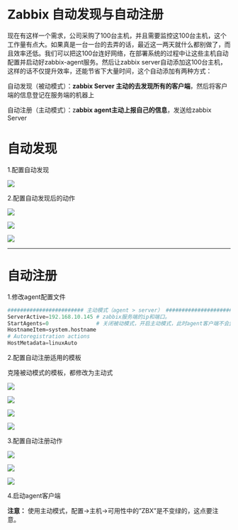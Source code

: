 # Zabbix 自动发现与自动注册

现在有这样一个需求，公司采购了100台主机，并且需要监控这100台主机，这个工作量有点大。如果真是一台一台的去弄的话，最近这一两天就什么都别做了，而且效率还低。我们可以把这100台连好网络，在部署系统的过程中让这些主机自动配置并启动好zabbix-agent服务。然后让zabbix server自动添加这100台主机，这样的话不仅提升效率，还能节省下大量时间，这个自动添加有两种方式：

自动发现（被动模式）：**zabbix Server 主动的去发现所有的客户端**，然后将客户端的信息登记在服务端的机器上

自动注册（主动模式）：z**abbix agent主动上报自己的信息**，发送给zabbix Server

# 自动发现

1.配置自动发现

![](assets/image-20221127214531283-20230610173809-0tcs27g.png)

2.配置自动发现后的动作

![](assets/image-20221127214536354-20230610173809-xs4oeq5.png)

![](assets/image-20221127214541534-20230610173809-qchhxhp.png)

![](assets/image-20221127214546432-20230610173809-ienhv27.png)

---

# 自动注册

1.修改agent配置文件

```python
######################## 主动模式（agent > server） ########################
ServerActive=192.168.10.145 # zabbix服务端的ip和端口。
StartAgents=0               # 关闭被动模式，开启主动模式，此时agent客户端不会监听10050端口
HostnameItem=system.hostname
# Autoregistration actions 
HostMetadata=linuxAuto

```

2.配置自动注册适用的模板

克隆被动模式的模板，都修改为主动式

![](assets/image-20221127214553274-20230610173809-xoo8mvm.png)

![](assets/image-20221127214558548-20230610173809-c4qnyev.png)

![](assets/image-20221127214604248-20230610173809-i2jw8xp.png)

![](assets/image-20221127214609674-20230610173809-1zmpdn1.png)

3.配置自动注册动作

![](assets/image-20221127214615439-20230610173809-nrpvv5o.png)

![](assets/image-20221127214620438-20230610173809-o7qidx2.png)

![](assets/image-20221127214625437-20230610173809-2unmb98.png)

4.启动agent客户端

**注意：** 使用主动模式，配置->主机->可用性中的”ZBX”是不变绿的，这点要注意。
